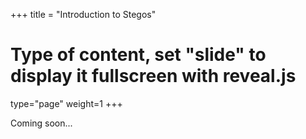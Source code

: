 +++
title = "Introduction to Stegos"
# Type of content, set "slide" to display it fullscreen with reveal.js
type="page"
weight=1
+++

Coming soon...